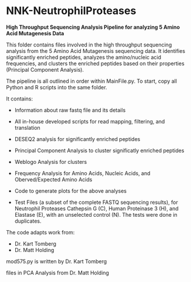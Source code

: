 # NNK-NeutrophilProteases
**High Throughput Sequencing Analysis Pipeline for analyzing 5 Amino Acid Mutagenesis Data**

This folder contains files involved in the high throughput sequencing analysis from the 5 Amino Acid Mutagenesis sequencing data. It identifies significantly enriched peptides, analyzes the amino/nucleic acid frequencies, and clusters the enriched peptides based on their properties (Principal Component Analysis).

The pipeline is all outlined in order within MainFile.py. To start, copy all Python and R scripts into the same folder. 

It contains:

- Information about raw fastq file and its details
- All in-house developed scripts for read mapping, filtering, and translation
- DESEQ2 analysis for significantly enriched peptides
- Principal Component Analysis to cluster significatly enriched peptides
- Weblogo Analysis for clusters

- Frequency Analysis for Amino Acids, Nucleic Acids, and Oberved/Expected Amino Acids
- Code to generate plots for the above analyses
- Test Files (a subset of the complete FASTQ sequencing results), for Neutrophil Proteases Cathepsin G (C), Human Proteinase 3 (H), and Elastase (E), with an unselected control (N). The tests were done in duplicates.

The code adapts work from:
- Dr. Kart Tomberg
- Dr. Matt Holding


mod575.py is written by Dr. Kart Tomberg

files in PCA Analysis from Dr. Matt Holding

